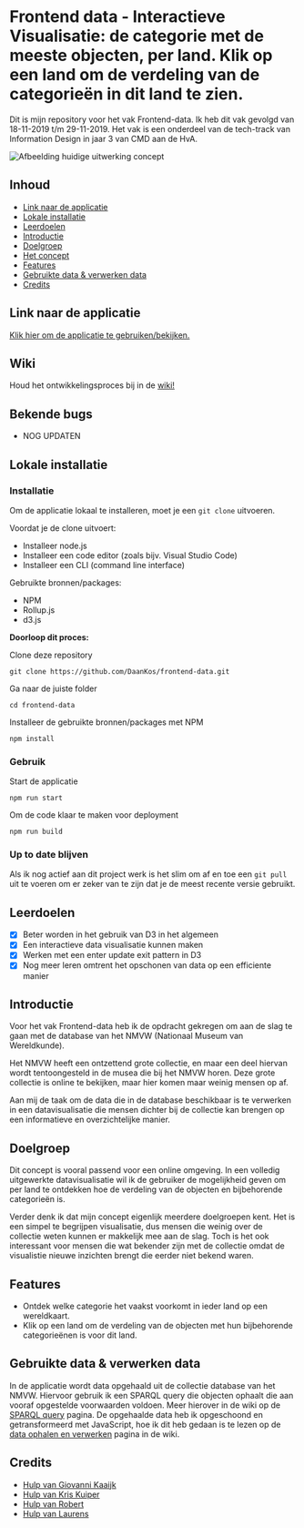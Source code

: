# Frontend data - Interactieve Visualisatie: de categorie met de meeste objecten, per land. Klik op een land om de verdeling van de categorieën in dit land te zien.


Dit is mijn repository voor het vak Frontend-data. Ik heb dit vak gevolgd van 18-11-2019 t/m 29-11-2019. Het vak is een onderdeel van de tech-track van Information Design in jaar 3 van CMD aan de HvA.

![Afbeelding huidige uitwerking concept](https://i.imgur.com/5dBXyKo.png)

## Inhoud
* [Link naar de applicatie](#link-naar-de-applicatie)
* [Lokale installatie](#lokale-installatie)
* [Leerdoelen](#leerdoelen)
* [Introductie](#introductie)
* [Doelgroep](#doelgroep)
* [Het concept](#het-concept)
* [Features](#features)
* [Gebruikte data & verwerken data](#gebruikte-data--verwerken-data)
* [Credits](#credits)

## Link naar de applicatie
[Klik hier om de applicatie te gebruiken/bekijken.](https://sharp-cray-04d003.netlify.com)

## Wiki
Houd het ontwikkelingsproces bij in de [wiki!](https://github.com/DaanKos/frontend-data/wiki)

## Bekende bugs
* NOG UPDATEN

## Lokale installatie
### Installatie
Om de applicatie lokaal te installeren, moet je een ```git clone``` uitvoeren.

Voordat je de clone uitvoert:
* Installeer node.js
* Installeer een code editor (zoals bijv. Visual Studio Code)
* Installeer een CLI (command line interface)

Gebruikte bronnen/packages:
* NPM
* Rollup.js
* d3.js

**Doorloop dit proces:**

Clone deze repository
```
git clone https://github.com/DaanKos/frontend-data.git
```

Ga naar de juiste folder
```
cd frontend-data
```

Installeer de gebruikte bronnen/packages met NPM
```
npm install
```

### Gebruik
Start de applicatie
```
npm run start
```

Om de code klaar te maken voor deployment
```
npm run build
```

### Up to date blijven
Als ik nog actief aan dit project werk is het slim om af en toe een ```git pull``` uit te voeren om er zeker van te zijn dat je de meest recente versie gebruikt.

## Leerdoelen
- [x] Beter worden in het gebruik van D3 in het algemeen
- [x] Een interactieve data visualisatie kunnen maken
- [x] Werken met een enter update exit pattern in D3
- [x] Nog meer leren omtrent het opschonen van data op een efficiente manier

## Introductie
Voor het vak Frontend-data heb ik de opdracht gekregen om aan de slag te gaan met de database van het NMVW (Nationaal Museum van Wereldkunde).

Het NMVW heeft een ontzettend grote collectie, en maar een deel hiervan wordt tentoongesteld in de musea die bij het NMVW horen. 
Deze grote collectie is online te bekijken, maar hier komen maar weinig mensen op af.

Aan mij de taak om de data die in de database beschikbaar is te verwerken in een datavisualisatie die mensen dichter bij de collectie kan brengen op een informatieve en overzichtelijke manier.

## Doelgroep
Dit concept is vooral passend voor een online omgeving. In een volledig uitgewerkte datavisualisatie wil ik de gebruiker de mogelijkheid geven om per land te ontdekken hoe de verdeling van de objecten en bijbehorende categorieën is.

Verder denk ik dat mijn concept eigenlijk meerdere doelgroepen kent. Het is een simpel te begrijpen visualisatie, dus mensen die weinig over de collectie weten kunnen er makkelijk mee aan de slag. Toch is het ook interessant voor mensen die wat bekender zijn met de collectie omdat de visualistie nieuwe inzichten brengt die eerder niet bekend waren.

## Features
* Ontdek welke categorie het vaakst voorkomt in ieder land op een wereldkaart.
* Klik op een land om de verdeling van de objecten met hun bijbehorende categorieënen is voor dit land.

## Gebruikte data & verwerken data
In de applicatie wordt data opgehaald uit de collectie database van het NMVW. Hiervoor gebruik ik een SPARQL query die objecten ophaalt die aan vooraf opgestelde voorwaarden voldoen. Meer hierover in de wiki op de [SPARQL query](https://github.com/DaanKos/frontend-data/wiki/4-SPARQL-query) pagina. De opgehaalde data heb ik opgeschoond en getransformeerd met JavaScript, hoe ik dit heb gedaan is te lezen op de  [data ophalen en verwerken](https://github.com/DaanKos/frontend-data/wiki/3-Data-ophalen-en-verwerken) pagina in de wiki.

## Credits
* [Hulp van Giovanni Kaaijk](https://github.com/GiovanniKaaijk)
* [Hulp van Kris Kuiper](https://github.com/kriskuiper)
* [Hulp van Robert](https://github.com/roberrrt-s)
* [Hulp van Laurens](https://github.com/razpudding)
